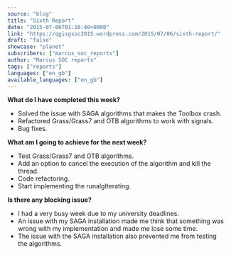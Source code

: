 ```yaml
---
source: "blog"
title: "Sixth Report"
date: "2015-07-06T01:16:40+0000"
link: "https://qgisgsoc2015.wordpress.com/2015/07/06/sixth-report/"
draft: "false"
showcase: "planet"
subscribers: ["marcus_soc_reports"]
author: "Marcus SOC reports"
tags: ["reports"]
languages: ["en_gb"]
available_languages: ["en_gb"]
---
```


<p><strong>What do I have completed this week?</strong></p>
<ul>
<li>Solved the issue with SAGA algorithms that makes the Toolbox crash.</li>
<li>Refactored Grass/Grass7 and OTB algorithms to work with signals.</li>
<li>Bug fixes.</li>
</ul>
<p><strong>What am I going to achieve for the next week?</strong></p>
<ul>
<li>Test Grass/Grass7 and OTB algorithms.</li>
<li>Add an option to cancel the execution of the algorithm and kill the thread.</li>
<li>Code refactoring.</li>
<li>Start implementing the runalgIterating.</li>
</ul>
<p><strong>Is there any blocking issue?</strong></p>
<ul>
<li>I had a very busy week due to my university deadlines.</li>
<li>An issue with my SAGA installation made me think that something was wrong with my implementation and made me lose some time.</li>
<li>The issue with the SAGA installation also prevented me from testing the algorithms.</li>
</ul>
